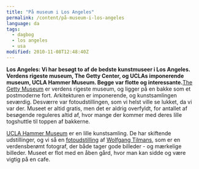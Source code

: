 ```yaml
---
title: "På museum i Los Angeles"
permalink: /content/på-museum-i-los-angeles
language: da
tags:
  - dagbog
  - los angeles
  - usa
modified: 2010-11-08T12:48:40Z
---
```


**Los Angeles: Vi har besøgt to af de bedste kunstmuseer i Los Angeles. Verdens rigeste museum, The Getty Center, og UCLAs imponerende museum, UCLA Hammer Museum. Begge var flotte og interessante.**[The Getty Museum](http://www.getty.edu/) er verdens rigeste museum, og ligger på en bakke som et postmoderne fort. Arkitekturen er imponerende, og kunstsamlingen seværdig. Desværre var fotoudstillingen, som vi helst ville se lukket, da vi var der. Museet er altid gratis, men det er aldrig overfyldt, for antallet af besøgende reguleres altid af, hvor mange der kommer med deres lille togshuttle til toppen af bakkerne.



[UCLA Hammer Museum](http://www.getty.edu/) er en lille kunstsamling. De har skiftende udstillinger, og vi så en [fotoudstilling](http://www.hammer.ucla.edu/exhibitions/104/) af [Wolfgang Tilmans](http://en.wikipedia.org/wiki/Wolfgang_Tillmans), som er en verdensberømt fotograf, der både tager gode billeder - og mærkelige billeder. Museet er flot med en åben gård, hvor man kan sidde og være vigtig på en cafe.
